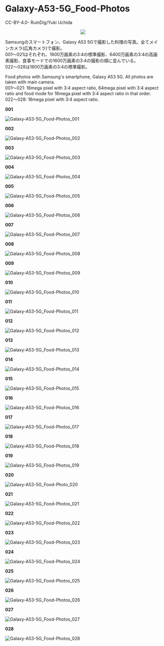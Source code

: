 # Galaxy-A53-5G_Food-Photos

CC-BY-4.0- RuinDig/Yuki Uchida

<div style="text-align: center;"><a href="https://creativecommons.org/licenses/by/4.0/deed.ja"><img src="https://user-images.githubusercontent.com/20723919/145936543-577c7705-90e2-4d56-ad5d-26b0fbcea02d.png"></a></div>

Samsungのスマートフォン、Galaxy A53 5Gで撮影した料理の写真。全てメインカメラ(広角カメラ)で撮影。<br>
001～021はそれぞれ、1600万画素の3:4の標準撮影、6400万画素の3:4の高画素撮影、食事モードでの1600万画素の3:4の撮影の順に並んでいる。<br>
022～028は1600万画素の3:4の標準撮影。

Food photos with Samsung's smartphone, Galaxy A53 5G. All photos are taken with main camera.<br>
001～021: 16mega pixel with 3:4 aspect ratio, 64mega pixel with 3:4 aspect ratio and food mode for 16mega pixel with 3:4 aspect ratio in that order.<br>
022～028: 16mega pixel with 3:4 aspect ratio.

**001**

![Galaxy-A53-5G_Food-Photos_001](https://raw.githubusercontent.com/RuinDig/Galaxy-A53-5G_Food-Photos/main/Photos/Galaxy-A53-5G_Food-Photos_001.JPG)

**002**

![Galaxy-A53-5G_Food-Photos_002](https://raw.githubusercontent.com/RuinDig/Galaxy-A53-5G_Food-Photos/main/Photos/Galaxy-A53-5G_Food-Photos_002.JPG)

**003**

![Galaxy-A53-5G_Food-Photos_003](https://raw.githubusercontent.com/RuinDig/Galaxy-A53-5G_Food-Photos/main/Photos/Galaxy-A53-5G_Food-Photos_003.JPG)

**004**

![Galaxy-A53-5G_Food-Photos_004](https://raw.githubusercontent.com/RuinDig/Galaxy-A53-5G_Food-Photos/main/Photos/Galaxy-A53-5G_Food-Photos_004.JPG)

**005**

![Galaxy-A53-5G_Food-Photos_005](https://raw.githubusercontent.com/RuinDig/Galaxy-A53-5G_Food-Photos/main/Photos/Galaxy-A53-5G_Food-Photos_005.JPG)

**006**

![Galaxy-A53-5G_Food-Photos_006](https://raw.githubusercontent.com/RuinDig/Galaxy-A53-5G_Food-Photos/main/Photos/Galaxy-A53-5G_Food-Photos_006.JPG)

**007**

![Galaxy-A53-5G_Food-Photos_007](https://raw.githubusercontent.com/RuinDig/Galaxy-A53-5G_Food-Photos/main/Photos/Galaxy-A53-5G_Food-Photos_007.JPG)

**008**

![Galaxy-A53-5G_Food-Photos_008](https://raw.githubusercontent.com/RuinDig/Galaxy-A53-5G_Food-Photos/main/Photos/Galaxy-A53-5G_Food-Photos_008.JPG)

**009**

![Galaxy-A53-5G_Food-Photos_009](https://raw.githubusercontent.com/RuinDig/Galaxy-A53-5G_Food-Photos/main/Photos/Galaxy-A53-5G_Food-Photos_009.JPG)

**010**

![Galaxy-A53-5G_Food-Photos_010](https://raw.githubusercontent.com/RuinDig/Galaxy-A53-5G_Food-Photos/main/Photos/Galaxy-A53-5G_Food-Photos_010.JPG)

**011**

![Galaxy-A53-5G_Food-Photos_011](https://raw.githubusercontent.com/RuinDig/Galaxy-A53-5G_Food-Photos/main/Photos/Galaxy-A53-5G_Food-Photos_011.JPG)

**012**

![Galaxy-A53-5G_Food-Photos_012](https://raw.githubusercontent.com/RuinDig/Galaxy-A53-5G_Food-Photos/main/Photos/Galaxy-A53-5G_Food-Photos_012.JPG)

**013**

![Galaxy-A53-5G_Food-Photos_013](https://raw.githubusercontent.com/RuinDig/Galaxy-A53-5G_Food-Photos/main/Photos/Galaxy-A53-5G_Food-Photos_013.JPG)

**014**

![Galaxy-A53-5G_Food-Photos_014](https://raw.githubusercontent.com/RuinDig/Galaxy-A53-5G_Food-Photos/main/Photos/Galaxy-A53-5G_Food-Photos_014.JPG)

**015**

![Galaxy-A53-5G_Food-Photos_015](https://raw.githubusercontent.com/RuinDig/Galaxy-A53-5G_Food-Photos/main/Photos/Galaxy-A53-5G_Food-Photo_015.JPG)

**016**

![Galaxy-A53-5G_Food-Photos_016](https://raw.githubusercontent.com/RuinDig/Galaxy-A53-5G_Food-Photos/main/Photos/Galaxy-A53-5G_Food-Photos_016.JPG)

**017**

![Galaxy-A53-5G_Food-Photos_017](https://raw.githubusercontent.com/RuinDig/Galaxy-A53-5G_Food-Photos/main/Photos/Galaxy-A53-5G_Food-Photos_017.JPG)

**018**

![Galaxy-A53-5G_Food-Photos_018](https://raw.githubusercontent.com/RuinDig/Galaxy-A53-5G_Food-Photos/main/Photos/Galaxy-A53-5G_Food-Photos_018.JPG)

**019**

![Galaxy-A53-5G_Food-Photos_019](https://raw.githubusercontent.com/RuinDig/Galaxy-A53-5G_Food-Photos/main/Photos/Galaxy-A53-5G_Food-Photos_019.JPG)

**020**

![Galaxy-A53-5G_Food-Photo_020](https://raw.githubusercontent.com/RuinDig/Galaxy-A53-5G_Food-Photos/main/Photos/Galaxy-A53-5G_Food-Photos_020.JPG)

**021**

![Galaxy-A53-5G_Food-Photos_021](https://raw.githubusercontent.com/RuinDig/Galaxy-A53-5G_Food-Photos/main/Photos/Galaxy-A53-5G_Food-Photos_021.JPG)

**022**

![Galaxy-A53-5G_Food-Photos_022](https://raw.githubusercontent.com/RuinDig/Galaxy-A53-5G_Food-Photos/main/Photos/Galaxy-A53-5G_Food-Photos_022.JPG)

**023**

![Galaxy-A53-5G_Food-Photos_023](https://raw.githubusercontent.com/RuinDig/Galaxy-A53-5G_Food-Photos/main/Photos/Galaxy-A53-5G_Food-Photos_023.JPG)

**024**

![Galaxy-A53-5G_Food-Photos_024](https://raw.githubusercontent.com/RuinDig/Galaxy-A53-5G_Food-Photos/main/Photos/Galaxy-A53-5G_Food-Photos_024.JPG)

**025**

![Galaxy-A53-5G_Food-Photos_025](https://raw.githubusercontent.com/RuinDig/Galaxy-A53-5G_Food-Photos/main/Photos/Galaxy-A53-5G_Food-Photos_025.JPG)

**026**

![Galaxy-A53-5G_Food-Photos_026](https://raw.githubusercontent.com/RuinDig/Galaxy-A53-5G_Food-Photos/main/Photos/Galaxy-A53-5G_Food-Photos_026.JPG)

**027**

![Galaxy-A53-5G_Food-Photos_027](https://raw.githubusercontent.com/RuinDig/Galaxy-A53-5G_Food-Photos/main/Photos/Galaxy-A53-5G_Food-Photos_027.JPG)

**028**

![Galaxy-A53-5G_Food-Photos_028](https://raw.githubusercontent.com/RuinDig/Galaxy-A53-5G_Food-Photos/main/Photos/Galaxy-A53-5G_Food-Photos_028.JPG)
